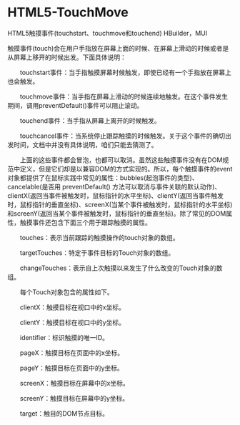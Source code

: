 # HTML5-TouchMove
HTML5触摸事件(touchstart、touchmove和touchend) HBuilder，MUI

触摸事件(touch)会在用户手指放在屏幕上面的时候、在屏幕上滑动的时候或者是从屏幕上移开的时候出发。下面具体说明：

　　touchstart事件：当手指触摸屏幕时候触发，即使已经有一个手指放在屏幕上也会触发。

　　touchmove事件：当手指在屏幕上滑动的时候连续地触发。在这个事件发生期间，调用preventDefault()事件可以阻止滚动。

　　touchend事件：当手指从屏幕上离开的时候触发。

　　touchcancel事件：当系统停止跟踪触摸的时候触发。关于这个事件的确切出发时间，文档中并没有具体说明，咱们只能去猜测了。

　　上面的这些事件都会冒泡，也都可以取消。虽然这些触摸事件没有在DOM规范中定义，但是它们却是以兼容DOM的方式实现的。所以，每个触摸事件的event对象都提供了在鼠标实践中常见的属性：bubbles(起泡事件的类型)、cancelable(是否用 preventDefault() 方法可以取消与事件关联的默认动作)、clientX(返回当事件被触发时，鼠标指针的水平坐标)、clientY(返回当事件触发时，鼠标指针的垂直坐标)、screenX(当某个事件被触发时，鼠标指针的水平坐标)和screenY(返回当某个事件被触发时，鼠标指针的垂直坐标)。除了常见的DOM属性，触摸事件还包含下面三个用于跟踪触摸的属性。

　　touches：表示当前跟踪的触摸操作的touch对象的数组。

　　targetTouches：特定于事件目标的Touch对象的数组。

　　changeTouches：表示自上次触摸以来发生了什么改变的Touch对象的数组。

　　每个Touch对象包含的属性如下。

　　clientX：触摸目标在视口中的x坐标。

　　clientY：触摸目标在视口中的y坐标。

　　identifier：标识触摸的唯一ID。

　　pageX：触摸目标在页面中的x坐标。

　　pageY：触摸目标在页面中的y坐标。

　　screenX：触摸目标在屏幕中的x坐标。

　　screenY：触摸目标在屏幕中的y坐标。

　　target：触目的DOM节点目标。